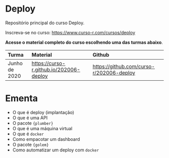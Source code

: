 
# Deploy

<!-- README.md is generated from README.Rmd. Please edit that file -->

Repositório principal do curso Deploy.

Inscreva-se no curso: <https://www.curso-r.com/cursos/deploy>

**Acesse o material completo do curso escolhendo uma das turmas
abaixo**.

| Turma         | Material                                  | Github                                     |
| :------------ | :---------------------------------------- | :----------------------------------------- |
| Junho de 2020 | <https://curso-r.github.io/202006-deploy> | <https://github.com/curso-r/202006-deploy> |

# Ementa

  - O que é deploy (implantação)
  - O que é uma API
  - O pacote `{plumber}`
  - O que é uma máquina virtual
  - O que é `docker`
  - Como empacotar um dashboard
  - O pacote `{golem}`
  - Como automatizar um deploy com `docker`
